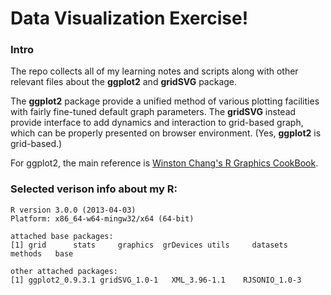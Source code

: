 Data Visualization Exercise!
=======
### Intro
The repo collects all of my learning notes and scripts along with other relevant files about the **ggplot2** and **gridSVG** package.

The **ggplot2** package provide a unified method of various plotting facilities with fairly fine-tuned default graph parameters. The **gridSVG** instead provide interface to add dynamics and interaction to grid-based graph, which can be properly presented on browser environment. (Yes, **ggplot2** is grid-based.)

For ggplot2, the main reference is [Winston Chang's R Graphics CookBook](http://shop.oreilly.com/product/0636920023135.do).

### Selected verison info about my R:
```
R version 3.0.0 (2013-04-03)
Platform: x86_64-w64-mingw32/x64 (64-bit)

attached base packages:
[1] grid      stats     graphics  grDevices utils     datasets  methods   base     

other attached packages:
[1] ggplot2_0.9.3.1 gridSVG_1.0-1   XML_3.96-1.1    RJSONIO_1.0-3  
```